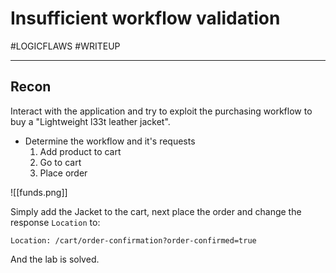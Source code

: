 # Insufficient workflow validation

#LOGICFLAWS 
#WRITEUP 
<hr>

## Recon

Interact with the application and try to exploit the purchasing workflow to buy a "Lightweight l33t leather jacket".

- Determine the workflow and it's requests
	1. Add product to cart
	2. Go to cart
	3. Place order

![[funds.png]]

Simply add the Jacket to the cart, next place the order and change the response `Location` to:

```HTTP
Location: /cart/order-confirmation?order-confirmed=true
```

And the lab is solved.